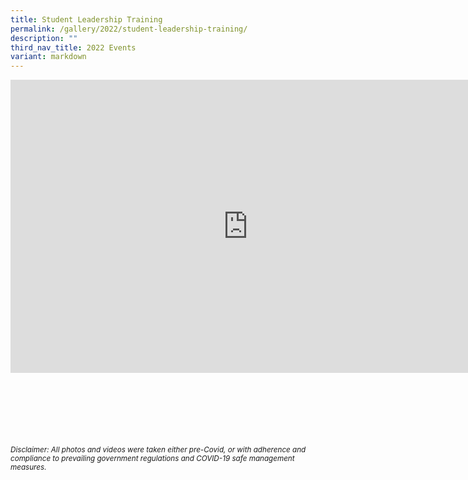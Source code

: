 ```yaml
---
title: Student Leadership Training
permalink: /gallery/2022/student-leadership-training/
description: ""
third_nav_title: 2022 Events
variant: markdown
---
```

<iframe allowfullscreen="true" height="469" width="760" frameborder="0" src="https://docs.google.com/presentation/d/e/2PACX-1vRt0x0Q3hl5h1NV_fpxlwqMGfHsaQ2LE_H1G0RCqla5OYTniWkX0jicj2-gnF7VWNC4zuiL8LlDvkvT/embed?start=true&amp;loop=true&amp;delayms=3000"></iframe>


<br><br><br><br><br><br>
<sup>_Disclaimer: All photos and videos were taken either pre-Covid, or with adherence and compliance to prevailing government regulations and COVID-19 safe management measures._</sup>